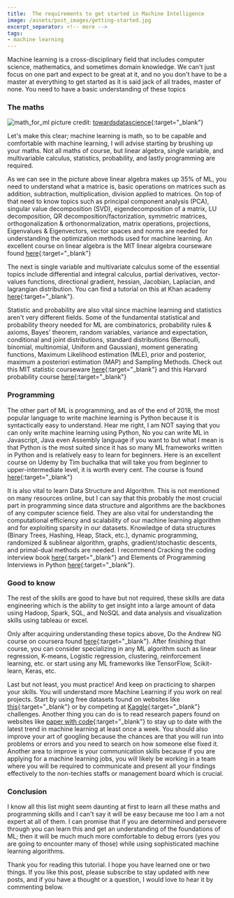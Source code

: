 ```yaml
---
title:  The requirements to get started in Machine Intelligence
image: /assets/post_images/getting-started.jpg
excerpt_separator: <!-- more -->
tags:
- machine learning
---
```

Machine learning is a cross-disciplinary field that includes computer science, mathematics, and sometimes domain knowledge. We can't just focus on one part and expect to be great at it, and no you don't have to be a master at everything to get started as it is said jack of all trades, master of none. You need to have a basic understanding of these topics <!-- more -->

### The maths

![math_for_ml](/blog/assets/post_cont_image/math-ml.png)
picture credit: [towardsdatascience](https://towardsdatascience.com/the-mathematics-of-machine-learning-894f046c568){:target="_blank"}


Let's make this clear; machine learning is math, so to be capable and comfortable with machine learning, I will advise starting by brushing up your maths. Not all maths of course, but linear algebra, single variable, and multivariable calculus, statistics,  probability, and lastly programming are required.

As we can see in the picture above linear algebra makes up 35% of ML, you need to understand what a matrice is, basic operations on matrices such as addition, subtraction, multiplication, division applied to matrices. On top of that need to know topics such as principal component analysis (PCA), singular value decomposition (SVD), eigendecomposition of a matrix, LU decomposition, QR decomposition/factorization, symmetric matrices, orthogonalization & orthonormalization, matrix operations, projections, Eigenvalues & Eigenvectors, vector spaces and norms are needed for understanding the optimization methods used for machine learning. An excellent course on linear algebra is the MIT linear algebra courseware found [here](https://www.youtube.com/watch?v=kjBOesZCoqc&index=1&list=PLZHQObOWTQDPD3MizzM2xVFitgF8hE_ab){:target="_blank"}

The next is single variable and multivariate calculus some of the essential topics include differential and integral calculus, partial derivatives, vector-values functions, directional gradient, hessian, Jacobian, Laplacian, and lagrangian distribution. You can find a tutorial on this at Khan academy [here](https://www.khanacademy.org/math/calculus-home/multivariable-calculus){:target="_blank"}.


Statistic and probability are also vital since machine learning and statistics aren't very different fields.  Some of the fundamental statistical and probability theory needed for ML are combinatorics, probability rules & axioms, Bayes' theorem, random variables, variance and expectation, conditional and joint distributions, standard distributions (Bernoulli, binomial, multinomial, Uniform and Gaussian), moment generating functions, Maximum Likelihood estimation (MLE), prior and posterior, maximum a posteriori estimation (MAP) and Sampling Methods. Check out this MIT statistic courseware [here](https://www.youtube.com/watch?v=VPZD_aij8H0&list=PLUl4u3cNGP60uVBMaoNERc6knT_MgPKS0){:target="_blank"} and this Harvard probability course [here](https://www.youtube.com/watch?v=KbB0FjPg0mw&list=PL2SOU6wwxB0uwwH80KTQ6ht66KWxbzTIo){:target="_blank"}

### Programming

The other part of ML is programming, and as of the end of 2018, the most popular language to write machine learning is Python because it is syntactically easy to understand. Hear me right, I am NOT saying that you can only write machine learning using Python, No you can write ML in Javascript, Java even Assembly language if you want to but what I mean is that Python is the most suited since it has so many ML frameworks written in Python and is relatively easy to learn for beginners. Here is an excellent course on Udemy by Tim buchalka that will take you from beginner to upper-intermediate level, it is worth every cent. The course is found [here](https://www.udemy.com/python-the-complete-python-developer-course/){:target="_blank"}

It is also vital to learn Data Structure and Algorithm. This is not mentioned on many resources online, but I can say that this probably the most crucial part in programming since data structure and algorithms are the backbones of any computer science field. They are also vital for understanding the computational efficiency and scalability of our machine learning algorithm and for exploiting sparsity in our datasets. Knowledge of data structures (Binary Trees, Hashing, Heap, Stack, etc.), dynamic programming, randomized & sublinear algorithm, graphs, gradient/stochastic descents, and primal-dual methods are needed. I recommend Cracking the coding interview book [here](https://www.amazon.com/Cracking-Coding-Interview-Programming-Questions/dp/0984782850/ref=dp_ob_image_bk){:target="_blank"} and Elements of Programming Interviews in Python [here](https://www.amazon.com/Elements-Programming-Interviews-Python-Insiders/dp/1537713949){:target="_blank"}.

### Good to know

The rest of the skills are good to have but not required, these skills are data engineering which is the ability to get insight into a large amount of data using Hadoop, Spark, SQL, and NoSQL and data analysis and visualization skills using tableau or excel.

Only after acquiring understanding these topics above, Do the Andrew NG course on coursera found [here](https://www.coursera.org/courses?query=machine%20learning%20andrew%20ng){:target="_blank"}. After finishing that course, you can consider specializing in any ML algorithm such as linear regression, K-means, Logistic regression, clustering, reinforcement learning, etc. or start using any ML frameworks like TensorFlow, Scikit-learn, Keras, etc.

Last but not least, you must practice! And keep on practicing to sharpen your skills. You will understand more Machine Learning if you work on real projects. Start by using free datasets found on websites like [this](https://www.data.gov/){:target="_blank"} or by competing at [Kaggle](https://www.kaggle.com){:target="_blank"} challenges. Another thing you can do is to read research papers found on websites like [paper with code](https://paperswithcode.com){:target="_blank"} to stay up to date with the latest trend in machine learning at least once a week. You should also improve your art of googling because the chances are that you will run into problems or errors and you need to search on how someone else fixed it. Another area to improve is your communication skills because if you are applying for a machine learning jobs, you will likely be working in a team where you will be required to communicate and present all your findings effectively to the non-techies staffs or management board which is crucial.

### Conclusion

 I know all this list might seem daunting at first to learn all these maths and programming skills and I can't say it will be easy because me too I am a not expert at all of them. I can promise that if you are determined and persevere through you can learn this and get an understanding of the foundations of ML; then it will be much much more comfortable to debug errors (yes you are going to encounter many of those) while using sophisticated machine learning algorithms.

Thank you for reading this tutorial. I hope you have learned one or two things. If you like this post, please subscribe to stay updated with new posts, and if you have a thought or a question, I would love to hear it by commenting below.
